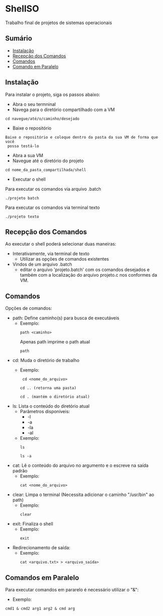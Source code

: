 # ShellSO
Trabalho final de projetos de sistemas operacionais

## Sumário

- [Instalação](#instalação)
- [Recepção dos Comandos](#recepção-dos-comandos)
- [Comandos](#comandos)
- [Comando em Paralelo](#comandos-em-paralelo)
## Instalação

Para instalar o projeto, siga os passos abaixo:

- Abra o seu termninal
- Navega para o diretório compartilhado com a VM
```
cd navegue/até/o/caminho/desejado
```
- Baixe o repositório
```
Baixe o repositório e coloque dentro da pasta da sua VM de forma que você
 possa testá-lo
```
- Abra a sua VM
- Navegue até o diretório do projeto
```
cd nome_da_pasta_compartilhada/shell
```

- Executar o shell

Para executar os comandos via arquivo .batch
```
./projeto batch
```
Para executar os comandos via terminal texto
```
./projeto texto 
```
## Recepção dos Comandos 

Ao executar o shell poderá selecionar duas maneiras:
  - Interativamente, via terminal de texto
    - Utilizar as opções de comandos existentes
  - Vindos de um arquivo .batch
    - editar o arquivo 'projeto.batch' com os comandos desejados e também com a localização do arquivo projeto.c nos conformes da VM.
## Comandos

Opções de comandos:

- path: Define caminho(s) para busca de executáveis
  - Exemplo:
    ```
    path <caminho>
    ```
    Apenas path imprime o path atual
    ```
    path
    ```
- cd: Muda o diretório de trabalho
  - Exemplo:
    ```
     cd <nome_do_arquivo>
    ```
    
    ```
    cd .. (retorna uma pasta)
    ```
    ```
    cd . (mantém o diretório atual)
    ```
- ls: Lista o conteúdo do diretório atual
  - Parâmetros disponíveis:
    - -l
    - -a
    - -la
    - -al
  - Exemplo:
    ```
    ls
    ```
    ```
    ls -a
    ```
- cat: Lê o conteúdo do arquivo no argumento e o escreve na saída padrão
  - Exemplo:
    ```
    cat <nome_do_arquivo>
    ```
- clear: Limpa o terminal (Necessita adicionar o caminho "/usr/bin" ao path)
  - Exemplo:
    ```
    clear
    ```
- exit: Finaliza o shell
  - Exemplo:
    ```
    exit
    ```
- Redirecionamento de saída: 
  - Exemplo:
    ```
    cat <arquivo.txt> > <arquivo_saída>
    ```
 
## Comandos em Paralelo

Para executar comandos em pararelo é necessário utilizar o "&":
  - Exemplo:
  ```
  cmd1 & cmd2 arg1 arg2 & cmd arg
  ```
